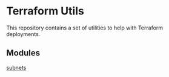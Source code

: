 # Terraform Utils

This repository contains a set of utilities to help with Terraform deployments.

## Modules

[subnets](./modules/subnets/README.md)
